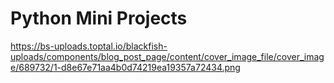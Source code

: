 # Python Mini Projects
https://bs-uploads.toptal.io/blackfish-uploads/components/blog_post_page/content/cover_image_file/cover_image/689732/1-d8e67e71aa4b0d74219ea19357a72434.png
